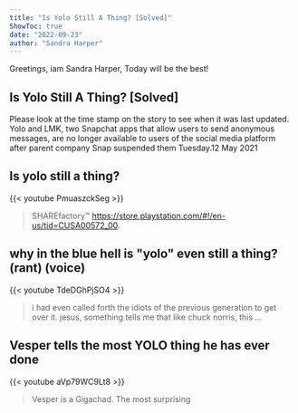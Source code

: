 ```yaml
---
title: "Is Yolo Still A Thing? [Solved]"
ShowToc: true 
date: "2022-09-23"
author: "Sandra Harper" 
---
```


Greetings, iam Sandra Harper, Today will be the best!
## Is Yolo Still A Thing? [Solved]
Please look at the time stamp on the story to see when it was last updated. Yolo and LMK, two Snapchat apps that allow users to send anonymous messages, are no longer available to users of the social media platform after parent company Snap suspended them Tuesday.12 May 2021

## Is yolo still a thing?
{{< youtube PmuaszckSeg >}}
>SHAREfactory™ https://store.playstation.com/#!/en-us/tid=CUSA00572_00.

## why in the blue hell is "yolo" even still a thing? (rant) (voice)
{{< youtube TdeDGhPjSO4 >}}
>i had even called forth the idiots of the previous generation to get over it. jesus, something tells me that like chuck norris, this ...

## Vesper tells the most YOLO thing he has ever done
{{< youtube aVp79WC9Lt8 >}}
>Vesper is a Gigachad. The most surprising 

